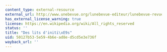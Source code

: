 ```yaml
---
content_type: external-resource
external_url: http://www.unebevue.org/lunebevue-editeur/lunebevue-revue/36-l-unebevue-n16-les-communautes-electives-ii
has_external_license_warning: true
license: https://en.wikipedia.org/wiki/All_rights_reserved
status: ''
title: "Des lits d'initi\xE9s"
uid: 50127b53-5e59-4b6e-ad8e-d5cd5e3e736f
wayback_url: ''
---
```

